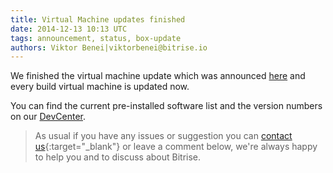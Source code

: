 ```yaml
---
title: Virtual Machine updates finished
date: 2014-12-13 10:13 UTC
tags: announcement, status, box-update
authors: Viktor Benei|viktorbenei@bitrise.io
---
```


We finished the virtual machine update which was announced [here](/2014/12/05/scheduled-virtual-machine-update-with-xcode-6-1-1.html) and every build virtual machine is updated now.

You can find the current pre-installed software list and the version numbers
on our [DevCenter](http://devcenter.bitrise.io/docs/virtual-machine-updates.html).

> As usual if you have any issues or suggestion
> you can [contact us](http://www.bitrise.io/contact){:target="_blank"}
> or leave a comment below,
> we're always happy to help you
> and to discuss about Bitrise.